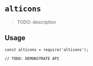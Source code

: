 # `alticons`

> TODO: description

## Usage

```
const alticons = require('alticons');

// TODO: DEMONSTRATE API
```
